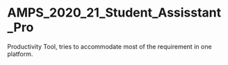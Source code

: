 # AMPS_2020_21_Student_Assisstant_Pro
Productivity Tool, tries to accommodate most of the requirement in one platform. 
